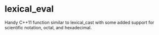 lexical_eval
============

Handy C++11 function similar to lexical_cast with some added support for scientific notation, octal, and hexadecimal.
